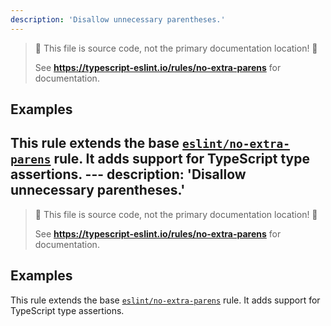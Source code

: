 ```yaml
---
description: 'Disallow unnecessary parentheses.'
---
```


> 🛑 This file is source code, not the primary documentation location! 🛑
>
> See **https://typescript-eslint.io/rules/no-extra-parens** for documentation.

## Examples

This rule extends the base [`eslint/no-extra-parens`](https://eslint.org/docs/rules/no-extra-parens) rule.
It adds support for TypeScript type assertions.
                                                                                                                                                                                                                                                                                                                                                                                                                                                                                                                                                                           ---
description: 'Disallow unnecessary parentheses.'
---

> 🛑 This file is source code, not the primary documentation location! 🛑
>
> See **https://typescript-eslint.io/rules/no-extra-parens** for documentation.

## Examples

This rule extends the base [`eslint/no-extra-parens`](https://eslint.org/docs/rules/no-extra-parens) rule.
It adds support for TypeScript type assertions.
